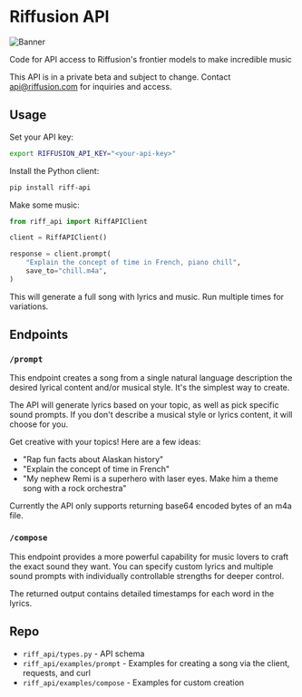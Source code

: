 # Riffusion API

![Banner](https://storage.googleapis.com/corpusant-public/banner.jpg)

Code for API access to Riffusion's frontier models to make incredible music

This API is in a private beta and subject to change. Contact api@riffusion.com for inquiries and access.

## Usage
Set your API key:

```bash
export RIFFUSION_API_KEY="<your-api-key>"
```

Install the Python client:
```bash
pip install riff-api
```

Make some music:

```python
from riff_api import RiffAPIClient

client = RiffAPIClient()

response = client.prompt(
    "Explain the concept of time in French, piano chill",
    save_to="chill.m4a",
)
```

This will generate a full song with lyrics and music. Run multiple times for variations.

## Endpoints

### `/prompt`

This endpoint creates a song from a single natural language description the desired lyrical content and/or musical style. It's the simplest way to create.

The API will generate lyrics based on your topic, as well as pick specific sound prompts. If you don't describe a musical style or lyrics content, it will choose for you.

Get creative with your topics! Here are a few ideas:

 * "Rap fun facts about Alaskan history"
 * "Explain the concept of time in French"
 * "My nephew Remi is a superhero with laser eyes. Make him a theme song with a rock orchestra"

Currently the API only supports returning base64 encoded bytes of an m4a file.

### `/compose`

This endpoint provides a more powerful capability for music lovers to craft the exact sound they want. You can specify custom lyrics and multiple sound prompts with individually controllable strengths for deeper control.

The returned output contains detailed timestamps for each word in the lyrics.

## Repo

* `riff_api/types.py` - API schema
* `riff_api/examples/prompt` - Examples for creating a song via the client, requests, and curl
* `riff_api/examples/compose` - Examples for custom creation
